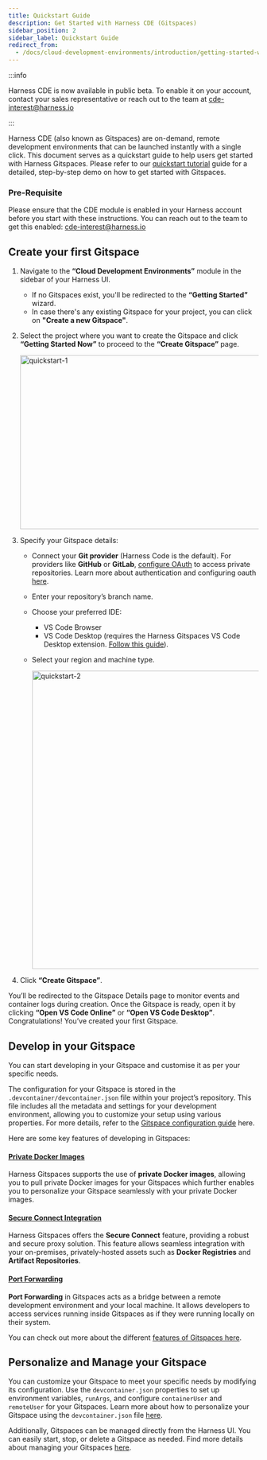```yaml
---
title: Quickstart Guide
description: Get Started with Harness CDE (Gitspaces)
sidebar_position: 2
sidebar_label: Quickstart Guide
redirect_from:
  - /docs/cloud-development-environments/introduction/getting-started-with-cde
---
```


:::info

Harness CDE is now available in public beta. To enable it on your account, contact your sales representative or reach out to the team at cde-interest@harness.io 

:::

Harness CDE (also known as Gitspaces) are on-demand, remote development environments that can be launched instantly with a single click. This document serves as a quickstart guide to help users get started with Harness Gitspaces. Please refer to our [quickstart tutorial](/docs/cloud-development-environments/introduction/quickstart-tutorial.md) guide for a detailed, step-by-step demo on how to get started with Gitspaces.

### Pre-Requisite
Please ensure that the CDE module is enabled in your Harness account before you start with these instructions. You can reach out to the team to get this enabled: cde-interest@harness.io

## Create your first Gitspace
1. Navigate to the **“Cloud Development Environments”** module in the sidebar of your Harness UI. 
    - If no Gitspaces exist, you'll be redirected to the **“Getting Started”** wizard. 
    - In case there's any existing Gitspace for your project, you can click on **"Create a new Gitspace"**. 
2. Select the project where you want to create the Gitspace and click **“Getting Started Now”** to proceed to the **“Create Gitspace”** page.

    <img width="850" height="350" alt="quickstart-1" src="https://github.com/user-attachments/assets/330e89ae-7b2f-420f-8ea6-66f07d9d5893" />

3. Specify your Gitspace details:
    - Connect your **Git provider** (Harness Code is the default). For providers like **GitHub** or **GitLab**, [configure OAuth](https://developer.harness.io/docs/platform/git-experience/oauth-integration/#configure-oauth-for-git-provider) to access private repositories. Learn more about authentication and configuring oauth [here](/docs/cloud-development-environments/features-of-gitspaces/authentication.md). 
    - Enter your repository’s branch name.
    - Choose your preferred IDE:
        - VS Code Browser
        - VS Code Desktop (requires the Harness Gitspaces VS Code Desktop extension. [Follow this guide](/docs/cloud-development-environments/ide's/vs-code-desktop.md)).
    - Select your region and machine type.
    
        <img width="600" height="600" alt="quickstart-2" src="https://github.com/user-attachments/assets/bb6fdb75-4270-43b7-9f77-72a32fad4bc0" />

4. Click **“Create Gitspace”**.

You’ll be redirected to the Gitspace Details page to monitor events and container logs during creation. Once the Gitspace is ready, open it by clicking **“Open VS Code Online”** or **“Open VS Code Desktop”**.
Congratulations! You’ve created your first Gitspace.

## Develop in your Gitspace
You can start developing in your Gitspace and customise it as per your specific needs. 

The configuration for your Gitspace is stored in the `.devcontainer/devcontainer.json` file within your project’s repository. This file includes all the metadata and settings for your development environment, allowing you to customize your setup using various properties. For more details, refer to the [Gitspace configuration guide](docs/cloud-development-environments/deep-dive-into-gitspaces/gitspace-configuration.md) here.


Here are some key features of developing in Gitspaces:
#### [Private Docker Images](/docs/cloud-development-environments/features-of-gitspaces/private-docker-images.md)
Harness Gitspaces supports the use of **private Docker images**, allowing you to pull private Docker images for your Gitspaces which further enables you to personalize your Gitspace seamlessly with your private Docker images.

#### [Secure Connect Integration](/docs/cloud-development-environments/features-of-gitspaces/secure-connect.md)
Harness Gitspaces offers the **Secure Connect** feature, providing a robust and secure proxy solution. This feature allows seamless integration with your on-premises, privately-hosted assets such as **Docker Registries** and **Artifact Repositories**. 

#### [Port Forwarding](/docs/cloud-development-environments/develop-using-cde/port-forwarding.md)
**Port Forwarding** in Gitspaces acts as a bridge between a remote development environment and your local machine. It allows developers to access services running inside Gitspaces as if they were running locally on their system. 

You can check out more about the different [features of Gitspaces here](/docs/cloud-development-environments/features-of-gitspaces). 

## Personalize and Manage your Gitspace
You can customize your Gitspace to meet your specific needs by modifying its configuration. Use the `devcontainer.json` properties to set up environment variables, `runArgs`, and configure `containerUser` and `remoteUser` for your Gitspaces. Learn more about how to personalize your Gitspace using the `devcontainer.json` file [here](/docs/cloud-development-environments/develop-using-cde).

Additionally, Gitspaces can be managed directly from the Harness UI. You can easily start, stop, or delete a Gitspace as needed. Find more details about managing your Gitspaces [here](/docs/cloud-development-environments/manage-gitspaces).


